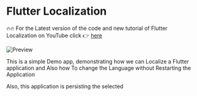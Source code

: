 # Flutter Localization
:fire::fire: For the Latest version of the code and new tutorial of Flutter Localization on YouTube click :point_right: [here](https://github.com/podcoder/flutter-localization-v2)

![Preview](https://media.giphy.com/media/Xy1wIRYAziYPRNURGv/giphy.gif)

This is a simple Demo app, demonstrating how we can Localize a Flutter application and Also how To change the Language without Restarting the Application

Also, this application is persisting the selected
